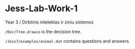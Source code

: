 # Jess-Lab-Work-1
Year 3 / Dirbtinis intelektas ir ziniu sistemos

<p><code>/Doc/Tree.drawio</code> is the decision tree.</p>
<p><code>/Jess7/examples/animal.dat</code> contains questions and answers.</p>
